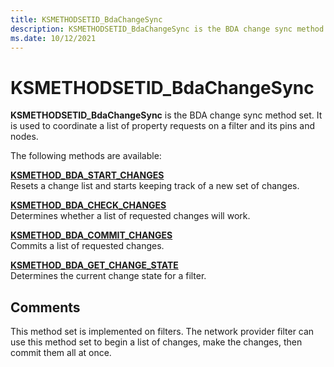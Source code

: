 ```yaml
---
title: KSMETHODSETID_BdaChangeSync
description: KSMETHODSETID_BdaChangeSync is the BDA change sync method set.
ms.date: 10/12/2021
---
```


# KSMETHODSETID_BdaChangeSync

**KSMETHODSETID_BdaChangeSync** is the BDA change sync method set. It is used to coordinate a list of property requests on a filter and its pins and nodes.

The following methods are available:

[**KSMETHOD_BDA_START_CHANGES**](ksmethod-bda-start-changes.md)  
Resets a change list and starts keeping track of a new set of changes.

[**KSMETHOD_BDA_CHECK_CHANGES**](ksmethod-bda-check-changes.md)  
Determines whether a list of requested changes will work.

[**KSMETHOD_BDA_COMMIT_CHANGES**](ksmethod-bda-commit-changes.md)  
Commits a list of requested changes.

[**KSMETHOD_BDA_GET_CHANGE_STATE**](ksmethod-bda-get-change-state.md)  
Determines the current change state for a filter.

## Comments

This method set is implemented on filters. The network provider filter can use this method set to begin a list of changes, make the changes, then commit them all at once.
